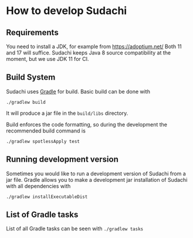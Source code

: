 # How to develop Sudachi

## Requirements

You need to install a JDK, for example from https://adoptium.net/
Both 11 and 17 will suffice.
Sudachi keeps Java 8 source compatibility at the moment, but we use JDK 11 for CI.

## Build System

Sudachi uses [Gradle](https://gradle.org/) for build.
Basic build can be done with 

`./gradlew build`

It will produce a jar file in the `build/libs` directory.

Build enforces the code formatting, so during the development the recommended build command is

`./gradlew spotlessApply test`

## Running development version

Sometimes you would like to run a development version of Sudachi from a jar file.
Gradle allows you to make a development jar installation of Sudachi with all dependencies with 

`./gradlew installExecutableDist`

## List of Gradle tasks

List of all Gradle tasks can be seen with `./gradlew tasks`
